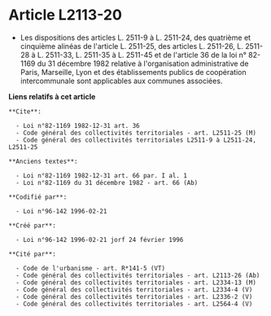 # Article L2113-20

- Les dispositions des articles L. 2511-9 à L. 2511-24, des quatrième et cinquième alinéas de l'article L. 2511-25, des
articles L. 2511-26, L. 2511-28 à L. 2511-33, L. 2511-35 à L. 2511-45 et de l'article 36 de la loi n° 82-1169 du 31 décembre
1982 relative à l'organisation administrative de Paris, Marseille, Lyon et des établissements publics de coopération
intercommunale sont applicables aux communes associées.

**Liens relatifs à cet article**

	**Cite**:

	  - Loi n°82-1169 1982-12-31 art. 36
	  - Code général des collectivités territoriales - art. L2511-25 (M)
	  - Code général des collectivités territoriales L2511-9 à L2511-24, L2511-25

	**Anciens textes**:

	  - Loi n°82-1169 1982-12-31 art. 66 par. I al. 1
	  - Loi n°82-1169 du 31 décembre 1982 - art. 66 (Ab)

	**Codifié par**:

	  - Loi n°96-142 1996-02-21

	**Créé par**:

	  - Loi n°96-142 1996-02-21 jorf 24 février 1996

	**Cité par**:

	  - Code de l'urbanisme - art. R*141-5 (VT)
	  - Code général des collectivités territoriales - art. L2113-26 (Ab)
	  - Code général des collectivités territoriales - art. L2334-13 (M)
	  - Code général des collectivités territoriales - art. L2334-4 (V)
	  - Code général des collectivités territoriales - art. L2336-2 (V)
	  - Code général des collectivités territoriales - art. L2564-4 (V)
